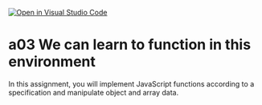 [![Open in Visual Studio Code](https://classroom.github.com/assets/open-in-vscode-f059dc9a6f8d3a56e377f745f24479a46679e63a5d9fe6f495e02850cd0d8118.svg)](https://classroom.github.com/online_ide?assignment_repo_id=6165236&assignment_repo_type=AssignmentRepo)
# a03 We can learn to function in this environment
In this assignment, you will implement JavaScript functions according to a specification and manipulate object and array data.
